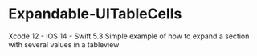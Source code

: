 # Expandable-UITableCells

Xcode 12 - IOS 14 - Swift 5.3
Simple example of how to expand a section with several values in a tableview
